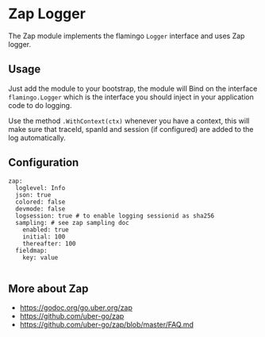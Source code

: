 # Zap Logger

The Zap module implements the flamingo `Logger` interface and uses Zap logger.

## Usage

Just add the module to your bootstrap, the module will Bind on the interface `flamingo.Logger` which is the interface you should inject in your application code to do logging.

Use the method `.WithContext(ctx)` whenever you have a context, this will make sure that traceId, spanId and session (if configured) are added to the log automatically.


## Configuration

```
zap:
  loglevel: Info
  json: true
  colored: false
  devmode: false
  logsession: true # to enable logging sessionid as sha256
  sampling: # see zap sampling doc
    enabled: true
    initial: 100
    thereafter: 100
  fieldmap:
    key: value
  
```

## More about Zap

 * https://godoc.org/go.uber.org/zap
 * https://github.com/uber-go/zap
 * https://github.com/uber-go/zap/blob/master/FAQ.md